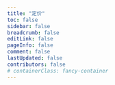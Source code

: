 ```yaml
---
title: "定价"
toc: false
sidebar: false
breadcrumb: false
editLink: false
pageInfo: false
comment: false
lastUpdated: false
contributors: false
# containerClass: fancy-container
---
```


<NaiveClient>
<Pricing />
</NaiveClient>

<script setup lang="ts">
import Pricing from "@Pricing";
</script>
